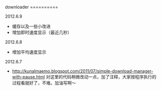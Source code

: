 downloader ==========

2012.6.9

- 缓存以及一些小改进
- 增加即时速度显示（最近几秒）

2012.6.8

- 增加平均速度显示

2012.6.7 

- http://kunalmaemo.blogspot.com/2011/07/simple-download-manager-with-pause.html
	对这里的代码稍微改动一点，加了注释，大家按程序执行的过程看就好了，不难。加油写啊～
